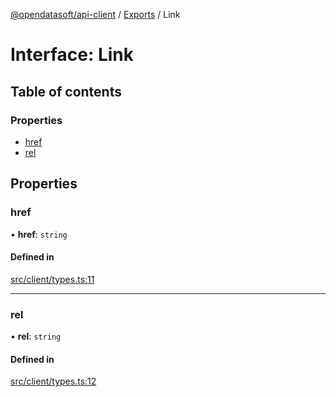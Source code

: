 [@opendatasoft/api-client](../README.md) / [Exports](../modules.md) / Link

# Interface: Link

## Table of contents

### Properties

- [href](Link.md#href)
- [rel](Link.md#rel)

## Properties

### href

• **href**: `string`

#### Defined in

[src/client/types.ts:11](https://github.com/opendatasoft/ods-dataviz-sdk/blob/b7a8d5d/packages/api-client/src/client/types.ts#L11)

___

### rel

• **rel**: `string`

#### Defined in

[src/client/types.ts:12](https://github.com/opendatasoft/ods-dataviz-sdk/blob/b7a8d5d/packages/api-client/src/client/types.ts#L12)
